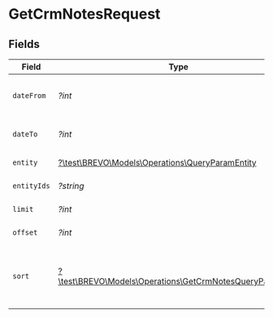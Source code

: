 # GetCrmNotesRequest


## Fields

| Field                                                                                                                   | Type                                                                                                                    | Required                                                                                                                | Description                                                                                                             |
| ----------------------------------------------------------------------------------------------------------------------- | ----------------------------------------------------------------------------------------------------------------------- | ----------------------------------------------------------------------------------------------------------------------- | ----------------------------------------------------------------------------------------------------------------------- |
| `dateFrom`                                                                                                              | *?int*                                                                                                                  | :heavy_minus_sign:                                                                                                      | dateFrom to date range filter type (timestamp in milliseconds)                                                          |
| `dateTo`                                                                                                                | *?int*                                                                                                                  | :heavy_minus_sign:                                                                                                      | dateTo to date range filter type (timestamp in milliseconds)                                                            |
| `entity`                                                                                                                | [?\test\BREVO\Models\Operations\QueryParamEntity](../../models/operations/QueryParamEntity.md)                          | :heavy_minus_sign:                                                                                                      | Filter by note entity type                                                                                              |
| `entityIds`                                                                                                             | *?string*                                                                                                               | :heavy_minus_sign:                                                                                                      | Filter by note entity IDs                                                                                               |
| `limit`                                                                                                                 | *?int*                                                                                                                  | :heavy_minus_sign:                                                                                                      | Number of documents per page                                                                                            |
| `offset`                                                                                                                | *?int*                                                                                                                  | :heavy_minus_sign:                                                                                                      | Index of the first document of the page                                                                                 |
| `sort`                                                                                                                  | [?\test\BREVO\Models\Operations\GetCrmNotesQueryParamSort](../../models/operations/GetCrmNotesQueryParamSort.md)        | :heavy_minus_sign:                                                                                                      | Sort the results in the ascending/descending order. Default order is **descending** by creation if `sort` is not passed |